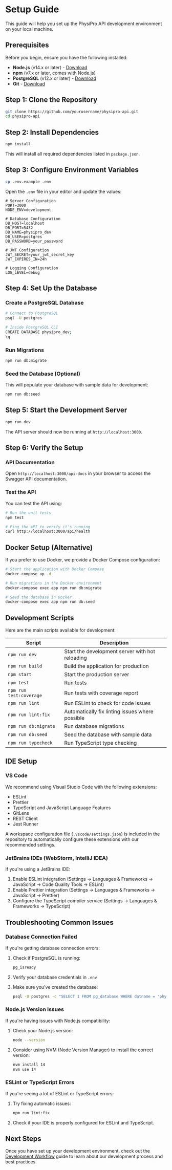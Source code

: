 # Setup Guide

This guide will help you set up the PhysiPro API development environment on your local machine.

## Prerequisites

Before you begin, ensure you have the following installed:

- **Node.js** (v14.x or later) - [Download](https://nodejs.org/)
- **npm** (v7.x or later, comes with Node.js)
- **PostgreSQL** (v12.x or later) - [Download](https://www.postgresql.org/download/)
- **Git** - [Download](https://git-scm.com/downloads)

## Step 1: Clone the Repository

```bash
git clone https://github.com/yourusername/physipro-api.git
cd physipro-api
```

## Step 2: Install Dependencies

```bash
npm install
```

This will install all required dependencies listed in `package.json`.

## Step 3: Configure Environment Variables

```bash
cp .env.example .env
```

Open the `.env` file in your editor and update the values:

```
# Server Configuration
PORT=3000
NODE_ENV=development

# Database Configuration
DB_HOST=localhost
DB_PORT=5432
DB_NAME=physipro_dev
DB_USER=postgres
DB_PASSWORD=your_password

# JWT Configuration
JWT_SECRET=your_jwt_secret_key
JWT_EXPIRES_IN=24h

# Logging Configuration
LOG_LEVEL=debug
```

## Step 4: Set Up the Database

### Create a PostgreSQL Database

```bash
# Connect to PostgreSQL
psql -U postgres

# Inside PostgreSQL CLI
CREATE DATABASE physipro_dev;
\q
```

### Run Migrations

```bash
npm run db:migrate
```

### Seed the Database (Optional)

This will populate your database with sample data for development:

```bash
npm run db:seed
```

## Step 5: Start the Development Server

```bash
npm run dev
```

The API server should now be running at `http://localhost:3000`.

## Step 6: Verify the Setup

### API Documentation

Open `http://localhost:3000/api-docs` in your browser to access the Swagger API documentation.

### Test the API

You can test the API using:

```bash
# Run the unit tests
npm test

# Ping the API to verify it's running
curl http://localhost:3000/api/health
```

## Docker Setup (Alternative)

If you prefer to use Docker, we provide a Docker Compose configuration:

```bash
# Start the application with Docker Compose
docker-compose up -d

# Run migrations in the Docker environment
docker-compose exec app npm run db:migrate

# Seed the database in Docker
docker-compose exec app npm run db:seed
```

## Development Scripts

Here are the main scripts available for development:

| Script                | Description                                          |
|-----------------------|------------------------------------------------------|
| `npm run dev`         | Start the development server with hot reloading      |
| `npm run build`       | Build the application for production                 |
| `npm start`           | Start the production server                          |
| `npm test`            | Run tests                                            |
| `npm run test:coverage` | Run tests with coverage report                     |
| `npm run lint`        | Run ESLint to check for code issues                  |
| `npm run lint:fix`    | Automatically fix linting issues where possible      |
| `npm run db:migrate`  | Run database migrations                              |
| `npm run db:seed`     | Seed the database with sample data                   |
| `npm run typecheck`   | Run TypeScript type checking                         |

## IDE Setup

### VS Code

We recommend using Visual Studio Code with the following extensions:

- ESLint
- Prettier
- TypeScript and JavaScript Language Features
- GitLens
- REST Client
- Jest Runner

A workspace configuration file (`.vscode/settings.json`) is included in the repository to automatically configure these extensions with our recommended settings.

### JetBrains IDEs (WebStorm, IntelliJ IDEA)

If you're using a JetBrains IDE:

1. Enable ESLint integration (Settings → Languages & Frameworks → JavaScript → Code Quality Tools → ESLint)
2. Enable Prettier integration (Settings → Languages & Frameworks → JavaScript → Prettier)
3. Configure the TypeScript compiler service (Settings → Languages & Frameworks → TypeScript)

## Troubleshooting Common Issues

### Database Connection Failed

If you're getting database connection errors:

1. Check if PostgreSQL is running:
   ```bash
   pg_isready
   ```

2. Verify your database credentials in `.env`

3. Make sure you've created the database:
   ```bash
   psql -U postgres -c "SELECT 1 FROM pg_database WHERE datname = 'physipro_dev'"
   ```

### Node.js Version Issues

If you're having issues with Node.js compatibility:

1. Check your Node.js version:
   ```bash
   node --version
   ```

2. Consider using NVM (Node Version Manager) to install the correct version:
   ```bash
   nvm install 14
   nvm use 14
   ```

### ESLint or TypeScript Errors

If you're seeing a lot of ESLint or TypeScript errors:

1. Try fixing automatic issues:
   ```bash
   npm run lint:fix
   ```

2. Check if your IDE is properly configured for ESLint and TypeScript.

## Next Steps

Once you have set up your development environment, check out the [Development Workflow](./development.md) guide to learn about our development process and best practices. 
